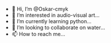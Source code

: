 - 👋 Hi, I’m @Oskar-cmyk
- 👀 I’m interested in audio-visual art...
- 🌱 I’m currently learning python...
- 💞️ I’m looking to collaborate on water...
- 📫 How to reach me...

<!---
Oskar-cmyk/Oskar-cmyk is a ✨ special ✨ repository because its `README.md` (this file) appears on your GitHub profile.
You can click the Preview link to take a look at your changes.
--->
